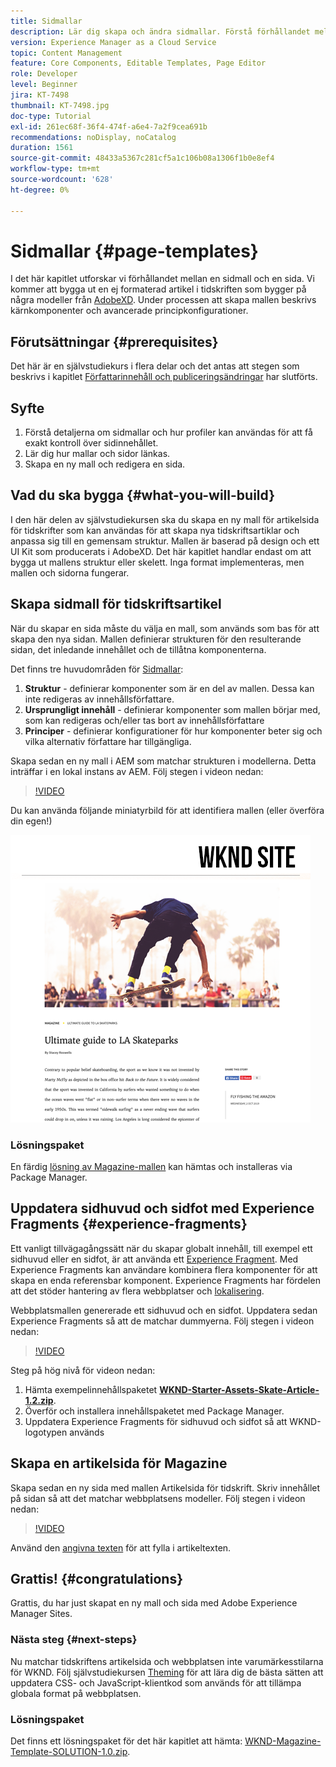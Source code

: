 ```yaml
---
title: Sidmallar
description: Lär dig skapa och ändra sidmallar. Förstå förhållandet mellan en sidmall och en sida. Lär dig hur du konfigurerar profiler för en sidmall för att få en mer detaljerad styrning och enhetlig varumärkeshantering för innehåll.  En välstrukturerad artikel i Magazine skapas utifrån en dummy från Adobe XD.
version: Experience Manager as a Cloud Service
topic: Content Management
feature: Core Components, Editable Templates, Page Editor
role: Developer
level: Beginner
jira: KT-7498
thumbnail: KT-7498.jpg
doc-type: Tutorial
exl-id: 261ec68f-36f4-474f-a6e4-7a2f9cea691b
recommendations: noDisplay, noCatalog
duration: 1561
source-git-commit: 48433a5367c281cf5a1c106b08a1306f1b0e8ef4
workflow-type: tm+mt
source-wordcount: '628'
ht-degree: 0%

---
```


# Sidmallar {#page-templates}

I det här kapitlet utforskar vi förhållandet mellan en sidmall och en sida. Vi kommer att bygga ut en ej formaterad artikel i tidskriften som bygger på några modeller från [AdobeXD](https://www.adobe.com/products/xd.html). Under processen att skapa mallen beskrivs kärnkomponenter och avancerade principkonfigurationer.

## Förutsättningar {#prerequisites}

Det här är en självstudiekurs i flera delar och det antas att stegen som beskrivs i kapitlet [Författarinnehåll och publiceringsändringar](./author-content-publish.md) har slutförts.

## Syfte

1. Förstå detaljerna om sidmallar och hur profiler kan användas för att få exakt kontroll över sidinnehållet.
1. Lär dig hur mallar och sidor länkas.
1. Skapa en ny mall och redigera en sida.

## Vad du ska bygga {#what-you-will-build}

I den här delen av självstudiekursen ska du skapa en ny mall för artikelsida för tidskrifter som kan användas för att skapa nya tidskriftsartiklar och anpassa sig till en gemensam struktur. Mallen är baserad på design och ett UI Kit som producerats i AdobeXD. Det här kapitlet handlar endast om att bygga ut mallens struktur eller skelett. Inga format implementeras, men mallen och sidorna fungerar.

## Skapa sidmall för tidskriftsartikel

När du skapar en sida måste du välja en mall, som används som bas för att skapa den nya sidan. Mallen definierar strukturen för den resulterande sidan, det inledande innehållet och de tillåtna komponenterna.

Det finns tre huvudområden för [Sidmallar](https://experienceleague.adobe.com/docs/experience-manager-cloud-service/sites/authoring/features/templates.html?lang=sv-SE):

1. **Struktur** - definierar komponenter som är en del av mallen. Dessa kan inte redigeras av innehållsförfattare.
1. **Ursprungligt innehåll** - definierar komponenter som mallen börjar med, som kan redigeras och/eller tas bort av innehållsförfattare
1. **Principer** - definierar konfigurationer för hur komponenter beter sig och vilka alternativ författare har tillgängliga.

Skapa sedan en ny mall i AEM som matchar strukturen i modellerna. Detta inträffar i en lokal instans av AEM. Följ stegen i videon nedan:

>[!VIDEO](https://video.tv.adobe.com/v/332915?quality=12&learn=on)

Du kan använda följande miniatyrbild för att identifiera mallen (eller överföra din egen!)

![Miniatyrbild för artikelsidmall](./assets/page-templates/article-page-template-thumbnail.png)


### Lösningspaket

En färdig [lösning av Magazine-mallen](assets/page-templates/WKND-Magazine-Template-SOLUTION-1.1.zip) kan hämtas och installeras via Package Manager.

## Uppdatera sidhuvud och sidfot med Experience Fragments {#experience-fragments}

Ett vanligt tillvägagångssätt när du skapar globalt innehåll, till exempel ett sidhuvud eller en sidfot, är att använda ett [Experience Fragment](https://experienceleague.adobe.com/docs/experience-manager-learn/sites/experience-fragments/experience-fragments-feature-video-use.html?lang=sv-SE). Med Experience Fragments kan användare kombinera flera komponenter för att skapa en enda referensbar komponent. Experience Fragments har fördelen att det stöder hantering av flera webbplatser och [lokalisering](https://experienceleague.adobe.com/docs/experience-manager-core-components/using/components/experience-fragment.html?lang=sv-SE#localized-site-structure).

Webbplatsmallen genererade ett sidhuvud och en sidfot. Uppdatera sedan Experience Fragments så att de matchar dummyerna. Följ stegen i videon nedan:

>[!VIDEO](https://video.tv.adobe.com/v/3447803?quality=12&learn=on&captions=swe)

Steg på hög nivå för videon nedan:

1. Hämta exempelinnehållspaketet **[WKND-Starter-Assets-Skate-Article-1.2.zip](assets/page-templates/WKND-Starter-Assets-Skate-Article-1.2.zip)**.
1. Överför och installera innehållspaketet med Package Manager.
1. Uppdatera Experience Fragments för sidhuvud och sidfot så att WKND-logotypen används

## Skapa en artikelsida för Magazine

Skapa sedan en ny sida med mallen Artikelsida för tidskrift. Skriv innehållet på sidan så att det matchar webbplatsens modeller. Följ stegen i videon nedan:

>[!VIDEO](https://video.tv.adobe.com/v/332917?quality=12&learn=on)

Använd den [angivna texten](./assets/page-templates/la-skateparks-copy.txt) för att fylla i artikeltexten.

## Grattis! {#congratulations}

Grattis, du har just skapat en ny mall och sida med Adobe Experience Manager Sites.

### Nästa steg {#next-steps}

Nu matchar tidskriftens artikelsida och webbplatsen inte varumärkesstilarna för WKND. Följ självstudiekursen [Theming](theming.md) för att lära dig de bästa sätten att uppdatera CSS- och JavaScript-klientkod som används för att tillämpa globala format på webbplatsen.

### Lösningspaket

Det finns ett lösningspaket för det här kapitlet att hämta: [WKND-Magazine-Template-SOLUTION-1.0.zip](assets/page-templates/WKND-Magazine-Template-SOLUTION-1.0.zip).
